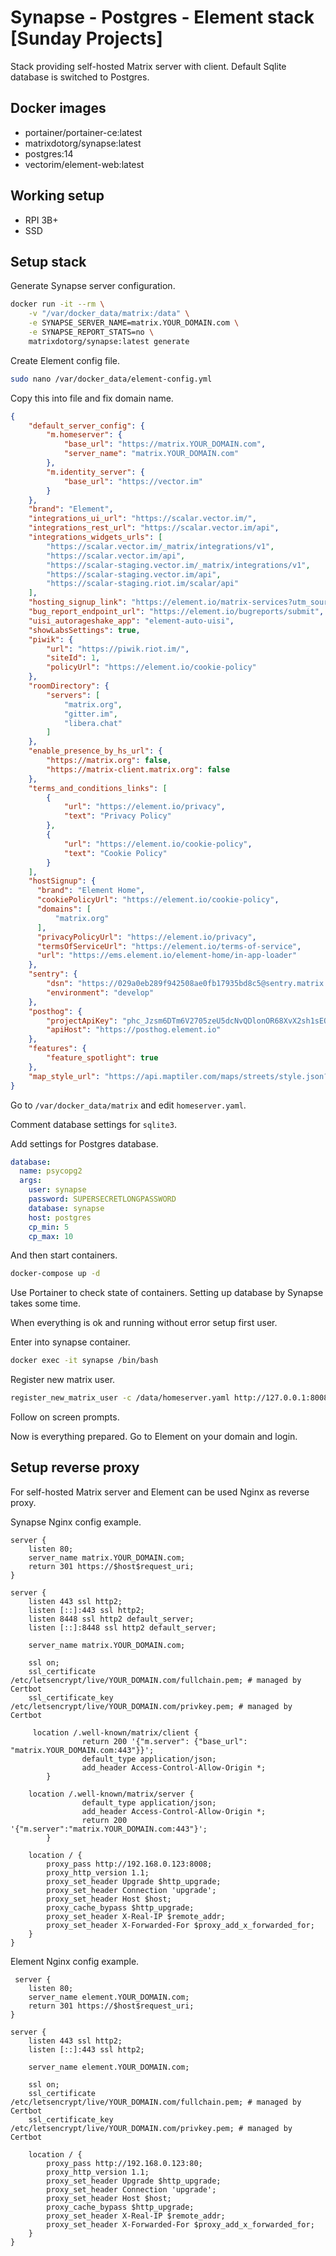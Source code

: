 # Synapse - Postgres - Element stack [Sunday Projects]

Stack providing self-hosted Matrix server with client. Default Sqlite database is switched to Postgres.

## Docker images
 * portainer/portainer-ce:latest
 * matrixdotorg/synapse:latest
 * postgres:14
 * vectorim/element-web:latest

## Working setup
 * RPI 3B+
 * SSD

## Setup stack
Generate Synapse server configuration.
```bash
docker run -it --rm \
    -v "/var/docker_data/matrix:/data" \
    -e SYNAPSE_SERVER_NAME=matrix.YOUR_DOMAIN.com \
    -e SYNAPSE_REPORT_STATS=no \
    matrixdotorg/synapse:latest generate
```

Create Element config file.

```bash
sudo nano /var/docker_data/element-config.yml
```

Copy this into file and fix domain name.
```json
{
    "default_server_config": {
        "m.homeserver": {
            "base_url": "https://matrix.YOUR_DOMAIN.com",
            "server_name": "matrix.YOUR_DOMAIN.com"
        },
        "m.identity_server": {
            "base_url": "https://vector.im"
        }
    },
    "brand": "Element",
    "integrations_ui_url": "https://scalar.vector.im/",
    "integrations_rest_url": "https://scalar.vector.im/api",
    "integrations_widgets_urls": [
        "https://scalar.vector.im/_matrix/integrations/v1",
        "https://scalar.vector.im/api",
        "https://scalar-staging.vector.im/_matrix/integrations/v1",
        "https://scalar-staging.vector.im/api",
        "https://scalar-staging.riot.im/scalar/api"
    ],
    "hosting_signup_link": "https://element.io/matrix-services?utm_source=element-web&utm_medium=web",
    "bug_report_endpoint_url": "https://element.io/bugreports/submit",
    "uisi_autorageshake_app": "element-auto-uisi",
    "showLabsSettings": true,
    "piwik": {
        "url": "https://piwik.riot.im/",
        "siteId": 1,
        "policyUrl": "https://element.io/cookie-policy"
    },
    "roomDirectory": {
        "servers": [
            "matrix.org",
            "gitter.im",
            "libera.chat"
        ]
    },
    "enable_presence_by_hs_url": {
        "https://matrix.org": false,
        "https://matrix-client.matrix.org": false
    },
    "terms_and_conditions_links": [
        {
            "url": "https://element.io/privacy",
            "text": "Privacy Policy"
        },
        {
            "url": "https://element.io/cookie-policy",
            "text": "Cookie Policy"
        }
    ],
    "hostSignup": {
      "brand": "Element Home",
      "cookiePolicyUrl": "https://element.io/cookie-policy",
      "domains": [
          "matrix.org"
      ],
      "privacyPolicyUrl": "https://element.io/privacy",
      "termsOfServiceUrl": "https://element.io/terms-of-service",
      "url": "https://ems.element.io/element-home/in-app-loader"
    },
    "sentry": {
        "dsn": "https://029a0eb289f942508ae0fb17935bd8c5@sentry.matrix.org/6",
        "environment": "develop"
    },
    "posthog": {
        "projectApiKey": "phc_Jzsm6DTm6V2705zeU5dcNvQDlonOR68XvX2sh1sEOHO",
        "apiHost": "https://posthog.element.io"
    },
    "features": {
        "feature_spotlight": true
    },
    "map_style_url": "https://api.maptiler.com/maps/streets/style.json?key=fU3vlMsMn4Jb6dnEIFsx"
}
```

Go to `/var/docker_data/matrix` and edit `homeserver.yaml`.

Comment database settings for `sqlite3`.

Add settings for Postgres database.

```yaml
database:
  name: psycopg2
  args:
    user: synapse
    password: SUPERSECRETLONGPASSWORD
    database: synapse
    host: postgres
    cp_min: 5
    cp_max: 10
```

And then start containers.

```bash
docker-compose up -d
```

Use Portainer to check state of containers. Setting up database by Synapse takes some time.

When everything is ok and running without error setup first user.

Enter into synapse container.

```bash
docker exec -it synapse /bin/bash
```

Register new matrix user.

```bash
register_new_matrix_user -c /data/homeserver.yaml http://127.0.0.1:8008
```

Follow on screen prompts.

Now is everything prepared. Go to Element on your domain and login.

## Setup reverse proxy

For self-hosted Matrix server and Element can be used Nginx as reverse proxy.

Synapse Nginx config example.
```
server {
    listen 80;
    server_name matrix.YOUR_DOMAIN.com;
    return 301 https://$host$request_uri;
}

server {
    listen 443 ssl http2;
    listen [::]:443 ssl http2;
    listen 8448 ssl http2 default_server;
    listen [::]:8448 ssl http2 default_server;

    server_name matrix.YOUR_DOMAIN.com;

    ssl on;
    ssl_certificate /etc/letsencrypt/live/YOUR_DOMAIN.com/fullchain.pem; # managed by Certbot
    ssl_certificate_key /etc/letsencrypt/live/YOUR_DOMAIN.com/privkey.pem; # managed by Certbot

     location /.well-known/matrix/client {
                return 200 '{"m.server": {"base_url": "matrix.YOUR_DOMAIN.com:443"}}';
                default_type application/json;
                add_header Access-Control-Allow-Origin *;
        }

    location /.well-known/matrix/server {
                default_type application/json;
                add_header Access-Control-Allow-Origin *;
                return 200 '{"m.server":"matrix.YOUR_DOMAIN.com:443"}';
        }

    location / {
        proxy_pass http://192.168.0.123:8008;
        proxy_http_version 1.1;
        proxy_set_header Upgrade $http_upgrade;
        proxy_set_header Connection 'upgrade';
        proxy_set_header Host $host;
        proxy_cache_bypass $http_upgrade;
        proxy_set_header X-Real-IP $remote_addr;
        proxy_set_header X-Forwarded-For $proxy_add_x_forwarded_for;
    }
}
```

Element Nginx config example.

```
 server {
    listen 80;
    server_name element.YOUR_DOMAIN.com;
    return 301 https://$host$request_uri;
}

server {
    listen 443 ssl http2;
    listen [::]:443 ssl http2;

    server_name element.YOUR_DOMAIN.com;

    ssl on;
    ssl_certificate /etc/letsencrypt/live/YOUR_DOMAIN.com/fullchain.pem; # managed by Certbot
    ssl_certificate_key /etc/letsencrypt/live/YOUR_DOMAIN.com/privkey.pem; # managed by Certbot

    location / {
        proxy_pass http://192.168.0.123:80;
        proxy_http_version 1.1;
        proxy_set_header Upgrade $http_upgrade;
        proxy_set_header Connection 'upgrade';
        proxy_set_header Host $host;
        proxy_cache_bypass $http_upgrade;
        proxy_set_header X-Real-IP $remote_addr;
        proxy_set_header X-Forwarded-For $proxy_add_x_forwarded_for;
    }
}
```